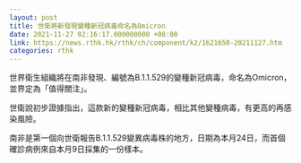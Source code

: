 ```yaml
---
layout: post
title: 世衛將新發現變種新冠病毒命名為Omicron
date: 2021-11-27 02:16:17.000000000 +08:00
link: https://news.rthk.hk/rthk/ch/component/k2/1621650-20211127.htm
categories: rthk
---
```


世界衛生組織將在南非發現、編號為B.1.1.529的變種新冠病毒，命名為Omicron，並界定為「值得關注」。

世衛說初步證據指出，這款新的變種新冠病毒，相比其他變種病毒，有更高的再感染風險。

南非是第一個向世衛報告B.1.1.529變異病毒株的地方，日期為本月24日，而首個確診病例來自本月9日採集的一份樣本。
